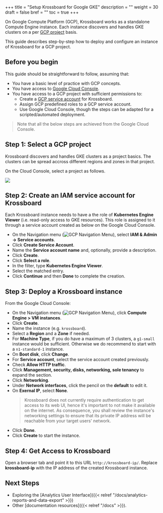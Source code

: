 +++
title = "Setup Krossboard for Google GKE"
description = ""
weight = 30
draft = false
bref = ""
toc = true 
+++

On Google Compute Platform (GCP), Krossboard works as a standalone Compute Engine instance.
Each instance discovers and handles GKE clusters on a per [GCP project](https://cloud.google.com/resource-manager/docs/creating-managing-projects) basis. 

This guide describes step-by-step how to deploy and configure an instance of Krossboard for a GCP project. 

## Before you begin
This guide should be straightforward to follow, assuming that:

* You have a basic level of practice with GCP concepts.
* You have access to [Google Cloud Console](https://console.cloud.google.com/).
* You have access to a GCP project with sufficient permissions to:
  * Create a [GCP service account](https://cloud.google.com/iam/docs/understanding-service-accounts) for Krossboard.
  * Assign GCP predefined roles to a GCP service account.
  * Use Google Cloud Console, though the steps can be adapted for a scripted/automated deployment.

> Note that all the below steps are achieved from the Google Cloud Console.

## Step 1: Select a GCP project
Krossboard discovers and handles GKE clusters as a project basics. The clusters can be spread accross different regions and zones in that project.

 On the Cloud Console, select a project as follows.

 ![](/images/docs/gcp-select-project.png)


## Step 2: Create an IAM service account for Krossboard
Each Krossboard instance needs to have a the role of **Kubernetes Engine Viewer** (i.e. read-only access to GKE resources).
This role is assigned to it through a service account created as below on the Google Cloud Console.

* On the Navigation menu (![GCP Navigation Menu](/images/docs/gcp-nagivation-menu.png)), select **IAM & Admin -> Service accounts**.
* Click **Create Service Account**.
* Name the **Service account name** and, optionally, provide a description.
* Click **Create**.
* Click **Select a role**.
* In the filter, type **Kubernetes Engine Viewer**.
* Select the matched entry.
* Click **Continue** and then **Done** to complete the creation.

## Step 3: Deploy a Krossboard instance

From the Google Cloud Console:

* On the Navigation menu (![GCP Navigation Menu](/images/docs/gcp-nagivation-menu.png)), click **Compute Engine > VM instances**.
* Click **Create**.
* Name the instance (e.g. `krossboard`).
* Select a **Region** and a **Zone** if needed.
* For **Machine Type**, if you do have a maximum of 3 clusters, a `g1-small` instance would be sufficient.
  Otherwise we do recommend to start with a `n1-standard-1` instance.
* On **Boot disk**, click **Change**.
* For **Service account**, select the service account created previously.
* Check **Allow HTTP traffic**.
* Click **Management, security, disks, networking, sole tenancy** to expand the section.
* Click **Networking**.
* Under **Network interfaces**, click the pencil on the **default** to edit it.
* On **Exernal IP**, select **None**. 
  > Krossboard does not currently require authentication to get access to its web UI, hence it's important to not make it available on the internet. As consequence, you shall review the instance's networking settings to ensure that its private IP address will be reachable from your target users' network.
* Click **Done**.
* Click **Create** to start the instance.

## Step 4: Get Access to Krossboard 
Open a browser tab and point it to this URL `http://krossboard-ip/`.  Replace **krossboard-ip** with the IP address of the created Krossboard instance.

## Next Steps
* Exploring the [Analytics User Interface]({{< relref "/docs/analytics-reports-and-data-export" >}})
* Other [documentation resources]({{< relref "/docs" >}}).